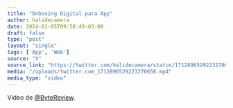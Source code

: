```yaml
---
title: "Onboxing Digital para App"
author: halidecamera
date: 2024-01-05T09:58:49-03:00
draft: false
type: "post"
layout: "single"
tags: ['App', 'Web']
source: "X"
source_link: "https://twitter.com/halidecamera/status/1712896529223270656/video/1"
media: "/uploads/twitter.com_1712896529223270656.mp4"
media_type: "video"
---
```


Vídeo de [@ByteReview](https://x.com/bytereview).